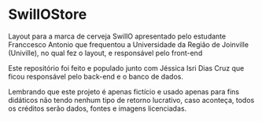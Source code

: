 # SwillOStore

Layout para a marca de cerveja SwillO apresentado pelo estudante Franccesco Antonio que frequentou a Universidade da Região de Joinville (Univille), no qual fez o layout, e responsável pelo front-end

Este repositório foi feito e populado junto com Jéssica Isri Dias Cruz que ficou responsável pelo back-end e o banco de dados.

Lembrando que este projeto é apenas fictício e usado apenas para fins didáticos não tendo nenhum tipo de retorno lucrativo, caso aconteça, todos os créditos serão dados, fontes e imagens licenciadas.
